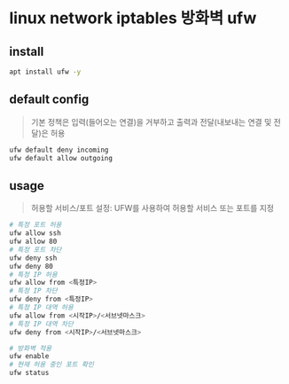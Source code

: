 # linux network iptables 방화벽 ufw

## install

```sh
apt install ufw -y
```

## default config

> 기본 정책은 입력(들어오는 연결)을 거부하고 출력과 전달(내보내는 연결 및 전달)은 허용

```sh
ufw default deny incoming
ufw default allow outgoing
```

## usage

> 허용할 서비스/포트 설정: UFW를 사용하여 허용할 서비스 또는 포트를 지정

```sh
# 특정 포트 허용
ufw allow ssh
ufw allow 80
# 특정 포트 차단
ufw deny ssh
ufw deny 80
# 특정 IP 허용
ufw allow from <특정IP>
# 특정 IP 차단
ufw deny from <특정IP>
# 특정 IP 대역 허용
ufw allow from <시작IP>/<서브넷마스크>
# 특정 IP 대역 차단
ufw deny from <시작IP>/<서브넷마스크>

# 방화벽 적용
ufw enable
# 현재 허용 중인 포트 확인
ufw status
```
